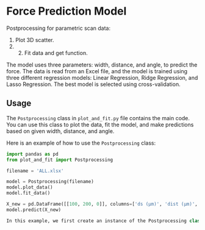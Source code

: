 # Force Prediction Model

Postprocessing for parametric scan data: 
  1. Plot 3D scatter.
  2. 2. Fit data and get function.

The model uses three parameters: width, distance, and angle, to predict the force. The data is read from an Excel file, and the model is trained using three different regression models: Linear Regression, Ridge Regression, and Lasso Regression. The best model is selected using cross-validation.

## Usage

The `Postprocessing` class in `plot_and_fit.py` file contains the main code. You can use this class to plot the data, fit the model, and make predictions based on given width, distance, and angle.

Here is an example of how to use the `Postprocessing` class:

```python
import pandas as pd
from plot_and_fit import Postprocessing

filename = 'ALL.xlsx'

model = Postprocessing(filename)
model.plot_data()
model.fit_data()

X_new = pd.DataFrame([[100, 200, 0]], columns=['ds (µm)', 'dist (µm)', 'theta (deg)'])
model.predict(X_new)

In this example, we first create an instance of the Postprocessing class by passing the path of the Excel file. Then, we call the plot_data method to plot the data, the fit_data method to fit the model, and the predict method to make predictions.
